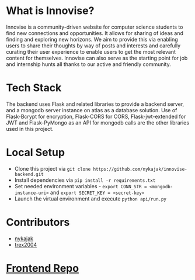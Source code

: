 # What is Innovise?
Innovise is a community-driven website for computer science students to find new connections and opportunities. It allows for sharing of ideas and finding and exploring new horizons. We aim to provide this via enabling users to share their thoughts by way of posts and interests and carefully curating their user experience to enable users to get the most relevant content for themselves. Innovise can also serve as the starting point for job and internship hunts all thanks to our active and friendly community.

# Tech Stack
The backend uses Flask and related libraries to provide a backend server, and a mongodb server instance on atlas as a database solution. Use of Flask-Bcrypt for encryption, Flask-CORS for CORS, Flask-jwt-extended for JWT and Flask-PyMongo as an API for mongodb calls are the other libraries used in this project.

# Local Setup
- Clone this project via `git clone https://github.com/nykajak/innovise-backend.git`
- Install dependencies via `pip install -r requirements.txt`
- Set needed environment variables - `export CONN_STR = <mongodb-instance-uri>` and `export SECRET_KEY = <secret-key>`
- Launch the virtual environment and execute `python api/run.py`

# Contributors
- [nykajak](https://github.com/nykajak)
- [trex2004](https://github.com/trex2004)

# [Frontend Repo](https://github.com/trex2004/Innovise)